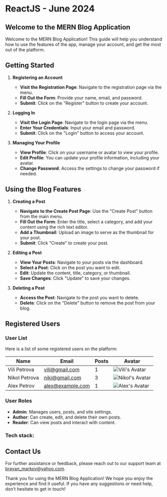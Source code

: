 # ReactJS - June 2024

## Welcome to the MERN Blog Application

Welcome to the MERN Blog Application! This guide will help you understand how to use the features of the app, manage your account, and get the most out of the platform.

## Getting Started

1. **Registering an Account**

   - **Visit the Registration Page**: Navigate to the registration page via the menu.
   - **Fill Out the Form**: Provide your name, email, and password.
   - **Submit**: Click on the "Register" button to create your account.

2. **Logging In**

   - **Visit the Login Page**: Navigate to the login page via the menu.
   - **Enter Your Credentials**: Input your email and password.
   - **Submit**: Click on the "Login" button to access your account.

3. **Managing Your Profile**

   - **View Profile**: Click on your username or avatar to view your profile.
   - **Edit Profile**: You can update your profile information, including your avatar.
   - **Change Password**: Access the settings to change your password if needed.

## Using the Blog Features

1. **Creating a Post**

   - **Navigate to the Create Post Page**: Use the "Create Post" button from the main menu.
   - **Fill Out the Form**: Enter the title, select a category, and add your content using the rich text editor.
   - **Add a Thumbnail**: Upload an image to serve as the thumbnail for your post.
   - **Submit**: Click "Create" to create your post.

2. **Editing a Post**

   - **View Your Posts**: Navigate to your posts via the dashboard.
   - **Select a Post**: Click on the post you want to edit.
   - **Edit**: Update the content, title, category, or thumbnail.
   - **Save Changes**: Click "Update" to save your changes.

3. **Deleting a Post**

   - **Access the Post**: Navigate to the post you want to delete.
   - **Delete**: Click on the "Delete" button to remove the post from your blog.

## Registered Users

### User List

Here is a list of some registered users on the platform:

| **Name**    | **Email**        | **Posts** | **Avatar**          |
|-------------|------------------|-----------|---------------------|
| Vili Petrova| vili@gmail.com | 1 | ![Vili's Avatar](url-to-avatar)   |
|Nikol Petrova| niki@gmail.com | 3 | ![Nikol's Avatar](url-to-avatar)   |
| Alex Petrov |alex@example.com| 1 | ![Alex's Avatar](url-to-avatar)   |

### User Roles

- **Admin**: Manages users, posts, and site settings.
- **Author**: Can create, edit, and delete their own posts.
- **Reader**: Can view posts and interact with content.

### Tech stack:

## Contact Us

For further assistance or feedback, please reach out to our support team at [brayan_markov@yahoo.com](mailto:brayan_markov@yahoo.com).

Thank you for using the MERN Blog Application! We hope you enjoy the experience and find it useful. If you have any suggestions or need help, don’t hesitate to get in touch!
